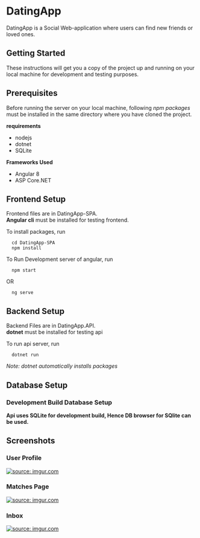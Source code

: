 # DatingApp
DatingApp is a Social Web-application where users can find new friends or loved ones.

## Getting Started
These instructions will get you a copy of the project up and running on your local machine for development and testing purposes.

## Prerequisites
Before running the server on your local machine, following *npm packages* must be installed in the same directory where you have cloned the project.

**requirements**
* nodejs
* dotnet
* SQLite

**Frameworks Used**
* Angular 8
* ASP Core.NET

## Frontend Setup
Frontend files are in DatingApp-SPA. <br>
**Angular cli** must be installed for testing frontend.

To install packages, run
```
  cd DatingApp-SPA
  npm install
```

To Run Development server of angular, run
```
  npm start
```
OR
```
  ng serve
```

## Backend Setup
Backend Files are in DatingApp.API. <br>
**dotnet** must be installed for testing api

To run api server, run
```
  dotnet run
```
*Note: dotnet automatically installs packages*

## Database Setup
### Development Build Database Setup
**Api uses SQLite for development build, Hence DB browser for SQlite can be used.**

## Screenshots

### User Profile
<a href="https://imgur.com/NO58QRP"><img src="https://i.imgur.com/NO58QRP.png" title="source: imgur.com" /></a>
     
### Matches Page
<a href="https://imgur.com/h1ePx6x"><img src="https://i.imgur.com/h1ePx6x.png" title="source: imgur.com" /></a>
     
### Inbox
<a href="https://imgur.com/G2W8hOi"><img src="https://i.imgur.com/G2W8hOi.png" title="source: imgur.com" /></a>
